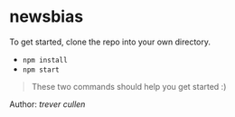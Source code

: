 # newsbias
To get started, clone the repo into your own directory.
- ```npm install```
- ```npm start```
> These two commands should help you get started :)

Author: _trever cullen_
